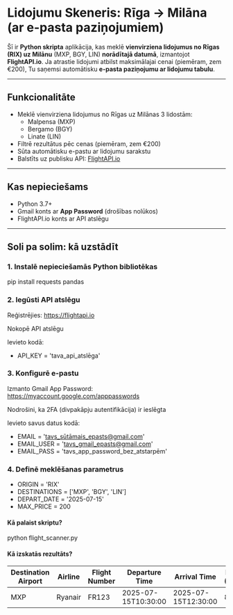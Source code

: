 # Lidojumu Skeneris: Rīga → Milāna (ar e-pasta paziņojumiem)

Šī ir **Python skripta** aplikācija, kas meklē **vienvirziena lidojumus no Rīgas (RIX) uz Milānu** (MXP, BGY, LIN) **norādītajā datumā**, izmantojot **FlightAPI.io**. Ja atrastie lidojumi atbilst maksimālajai cenai (piemēram, zem €200), Tu saņemsi automātisku **e-pasta paziņojumu ar lidojumu tabulu**.

---

## Funkcionalitāte

- Meklē vienvirziena lidojumus no Rīgas uz Milānas 3 lidostām:
  - Malpensa (MXP)
  - Bergamo (BGY)
  - Linate (LIN)
- Filtrē rezultātus pēc cenas (piemēram, zem €200)
- Sūta automātisku e-pastu ar lidojumu sarakstu
- Balstīts uz publisku API: [FlightAPI.io](https://flightapi.io)

---

## Kas nepieciešams

- Python 3.7+
- Gmail konts ar **App Password** (drošības nolūkos)
- FlightAPI.io konts ar API atslēgu

---

## Soli pa solim: kā uzstādīt

### 1. Instalē nepieciešamās Python bibliotēkas

pip install requests pandas

### 2. Iegūsti API atslēgu

Reģistrējies: https://flightapi.io

Nokopē API atslēgu

Ievieto kodā: 
- API_KEY = 'tava_api_atslēga'

### 3. Konfigurē e-pastu

Izmanto Gmail App Password: https://myaccount.google.com/apppasswords

Nodrošini, ka 2FA (divpakāpju autentifikācija) ir ieslēgta

Ievieto savus datus kodā:
- EMAIL = 'tavs_sūtāmais_epasts@gmail.com'
- EMAIL_USER = 'tavs_gmail_epasts@gmail.com'
- EMAIL_PASS = 'tavs_app_password_bez_atstarpēm'

### 4. Definē meklēšanas parametrus

- ORIGIN = 'RIX'
- DESTINATIONS = ['MXP', 'BGY', 'LIN']
- DEPART_DATE = '2025-07-15'
- MAX_PRICE = 200

#### Kā palaist skriptu?

python flight_scanner.py

#### Kā izskatās rezultāts?

| Destination Airport | Airline | Flight Number | Departure Time      | Arrival Time        | Price (EUR) |
| ------------------- | ------- | ------------- | ------------------- | ------------------- | ----------- |
| MXP                 | Ryanair | FR123         | 2025-07-15T10:30:00 | 2025-07-15T12:30:00 | 89          |
